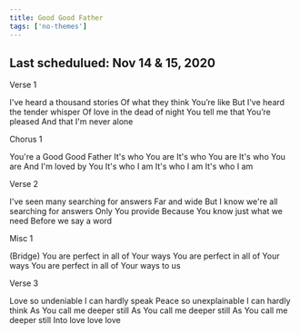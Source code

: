 ```yaml
---
title: Good Good Father
tags: ['no-themes']
---
```


## Last schedulued: Nov 14 & 15, 2020          

Verse 1

I've heard a thousand stories
Of what they think You’re like
But I've heard the tender whisper
Of love in the dead of night
You tell me that You’re pleased
And that I'm never alone

Chorus 1

You're a Good Good Father
It's who You are
It's who You are
It's who You are
And I'm loved by You
It's who I am
It's who I am
It's who I am

Verse 2

I've seen many searching for answers
Far and wide
But I know we're all searching for answers
Only You provide
Because You know just what we need
Before we say a word

Misc 1

(Bridge)
You are perfect in all of Your ways
You are perfect in all of Your ways
You are perfect in all of Your ways to us

Verse 3

Love so undeniable I can hardly speak
Peace so unexplainable I can hardly think
As You call me deeper still
As You call me deeper still
As You call me deeper still
Into love love love
